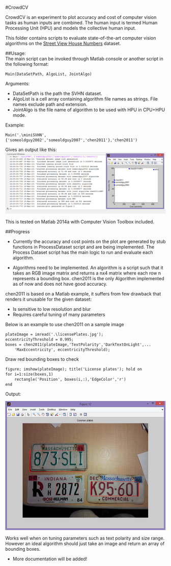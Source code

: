 #CrowdCV

CrowdCV is an experiment to plot accuracy and cost of computer vision tasks as human inputs are combined. The human input is termed Human Processing Unit (HPU) and models the collective human input.

This folder contains scripts to evaluate state-of-the-art computer vision algorithms on the [Street View House Numbers](http://ufldl.stanford.edu/housenumbers/) dataset.

##Usage:  
The main script can be invoked through Matlab console or another script in the following format:

	Main(DataSetPath, AlgoList, JointAlgo)
Arguments:  

* DataSetPath is the path the SVHN dataset.  
* AlgoList is a cell array containing algorithm file names as strings. File names exclude path and extension.  
* JointAlgo is the file name of algorithm to be used with HPU in CPU+HPU mode.


Example:

	Main('.\miniSVHN', {'someoldguy2002','someoldguy2007','chen2011'},'chen2011')

Gives an output like this:  
![Screen-shot](./SampleOutput.png)  
	
This is tested on Matlab 2014a with Computer Vision Toolbox included.


##Progress

* Currently the accuracy and cost points on the plot are generated by stub functions in ProcessDataset script and are being implemented. The Process Dataset script has the main logic to run and evaluate each algorithm.

* Algorithms need to be implemented. An algorithm is a script such that it takes an RGB image matrix and returns a nx4 matrix where each row n represents a bounding box. chen2011 is the only Algorithm implemented as of now and does not have good accuracy.

chen2011 is based on a Matlab example, it suffers from few drawback that renders it unusable for the given dataset:  

* Is sensitive to low resolution and blur
* Requires careful tuning of many parameters

Below is an example to use chen2011 on a sample image

	plateImage = imread('.\licensePlates.jpg');
	eccentricityThreshold = 0.995;
	boxes = chen2011(plateImage,'TextPolarity','DarkTextOnLight',...
	    'MaxEccentricity', eccentricityThreshold);

Draw red bounding boxes to check

	figure; imshow(plateImage); title('License plates'); hold on
	for i=1:size(boxes,1)
	    rectangle('Position', boxes(i,:),'EdgeColor','r')
	end

Output:

![Screen-shot](./SampleOutputChen.png)

Works well when on tuning parameters such as text polarity and size range. However an ideal algorithm should just take an image and return an array of bounding boxes.

* More documentation will be added!